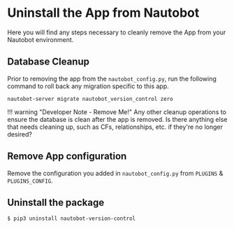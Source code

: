 # Uninstall the App from Nautobot

Here you will find any steps necessary to cleanly remove the App from your Nautobot environment.

## Database Cleanup

Prior to removing the app from the `nautobot_config.py`, run the following command to roll back any migration specific to this app.

```shell
nautobot-server migrate nautobot_version_control zero
```

!!! warning "Developer Note - Remove Me!"
    Any other cleanup operations to ensure the database is clean after the app is removed. Is there anything else that needs cleaning up, such as CFs, relationships, etc. if they're no longer desired?

## Remove App configuration

Remove the configuration you added in `nautobot_config.py` from `PLUGINS` & `PLUGINS_CONFIG`.

## Uninstall the package

```bash
$ pip3 uninstall nautobot-version-control
```
